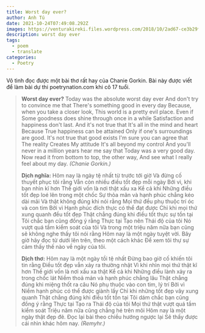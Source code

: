 ```yaml
---
title: Worst day ever?
author: Anh Tú
date: 2021-10-24T07:49:08.292Z
images: https://venturakireki.files.wordpress.com/2018/10/2ad67-ce3b29f6-78a5-46f6-852c-8bf92cc71382-531-0000003c5bbc9469.jpg
description: worst day ever
tags:
  - poem
  - translate
categories:
  - Poetry
---
```

Vô tình đọc được một bài thơ rất hay của Chanie Gorkin. Bài này được viết để làm bài dự thi poetrynation.com khi cô 17 tuổi.

<!--more-->

> **Worst day ever?**
> Today was the absolute worst day ever
> And don't try to convince me that
> There's something good in every day
> Because, when you take a closer look,
> This world is a pretty evil place.
> Even if
> Some goodness does shine through once in a while
> Satisfaction and happiness don't last.
> And it's not true that
> It's all in the mind and heart
> Because
> True happiness can be attained
> Only if one's surroundings are good.
> It's not true that good exists
> I'm sure you can agree that
> The reality
> Creates
> My attitude
> It's all beyond my control
> And you'll never in a million years hear me say that
> Today was a very good day.
> Now read it from bottom to top, the other way,
> And see what I really feel about my day.
> *(Chanie Gorkin.)*
>
> **Dịch nghĩa:**
> Hôm nay là ngày tệ nhất từ trước tới giờ
> Và đừng cố thuyết phục tôi rằng
> Vẫn còn nhiều điều tốt đẹp mỗi ngày
> Bởi vì, khi bạn nhìn kĩ hơn
> Thế giới vốn là nơi thật xấu xa
> Kể cả khi
> Những điều tốt đẹp loé lên trong một chốc
> Sự thỏa mãn và hạnh phúc chẳng kéo dài mãi
> Và thật không đúng khi nói rằng
> Mọi thứ đều phụ thuộc trí óc và con tim
> Bởi vì
> Hạnh phúc đích thực có thể đạt được
> Chỉ khi mọi thứ xung quanh đều tốt đẹp
> Thật chẳng đúng khi điều tốt thực sự tồn tại
> Tôi chắc bạn cũng đồng ý rằng
> Thực tại
> Tạo nên
> Thái độ của tôi
> Nó vượt quá tầm kiểm soát của tôi
> Và trong một triệu năm nữa bạn cũng sẽ không nghe thấy tôi nói rằng
> Hôm nay là một ngày tuyệt vời.
> Bây giờ hãy đọc từ dưới lên trên, theo một cách khác
> Để xem tôi thự sự cảm thấy thế nào về ngày của tôi.
>
> **Dịch thơ:**
> Hôm nay là một ngày tồi tệ nhất
> Đừng bao giờ cố khiến tôi tin rằng
> Điều tốt đẹp vẫn xảy ra thường nhật
> Vì khi nhìn mọi thứ thật kĩ hơn
> Thế giới vốn là nơi xấu xa thật
> Kể cả khi
> Những điều lành xảy ra trong chốc lát
> Niềm thoả mản và hạnh phúc chẳng lâu
> Thật chẳng đúng khi miệng thốt ra câu
> Nó phụ thuộc vào con tim, lý trí
> Bởi vì
> Niềm hạnh phúc có thể được giành lấy
> Chỉ khi những tốt đẹp vây xung quanh
> Thật chẳng đúng khi điều tốt tồn tại
> Tôi dám chắc bạn cũng đồng ý rằng
> Thực tại
> Tạo ra
> Thái độ của tôi
> Mọi thứ thật vượt quá tầm kiểm soát
> Triệu năm nữa cũng chẳng hé trên môi
> Hôm nay là một ngày thật đẹp đẽ.
> Đọc lại bài theo chiều hướng ngược lại
> Sẽ thấy được cái nhìn khác hôm nay.
> *(Remyhr.)*